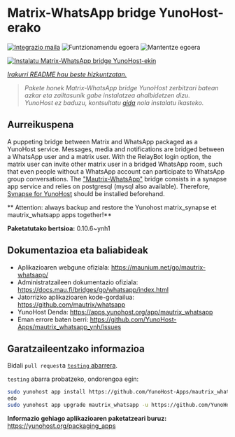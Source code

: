 <!--
Ohart ongi: README hau automatikoki sortu da <https://github.com/YunoHost/apps/tree/master/tools/readme_generator>ri esker
EZ editatu eskuz.
-->

# Matrix-WhatsApp bridge YunoHost-erako

[![Integrazio maila](https://dash.yunohost.org/integration/mautrix_whatsapp.svg)](https://dash.yunohost.org/appci/app/mautrix_whatsapp) ![Funtzionamendu egoera](https://ci-apps.yunohost.org/ci/badges/mautrix_whatsapp.status.svg) ![Mantentze egoera](https://ci-apps.yunohost.org/ci/badges/mautrix_whatsapp.maintain.svg)

[![Instalatu Matrix-WhatsApp bridge YunoHost-ekin](https://install-app.yunohost.org/install-with-yunohost.svg)](https://install-app.yunohost.org/?app=mautrix_whatsapp)

*[Irakurri README hau beste hizkuntzatan.](./ALL_README.md)*

> *Pakete honek Matrix-WhatsApp bridge YunoHost zerbitzari batean azkar eta zailtasunik gabe instalatzea ahalbidetzen dizu.*  
> *YunoHost ez baduzu, kontsultatu [gida](https://yunohost.org/install) nola instalatu ikasteko.*

## Aurreikuspena

A puppeting bridge between Matrix and WhatsApp packaged as a YunoHost service.
Messages, media and notifications are bridged between a WhatsApp user and a matrix user.
With the RelayBot login option, the matrix user can invite other matrix user in a bridged WhatsApp room, such that even people without a WhatsApp account can participate to WhatsApp group conversations.
The ["Mautrix-WhatsApp"](https://docs.mau.fi/bridges/go/whatsapp/index.html) bridge consists in a synapse app service and relies on postgresql (mysql also available).
Therefore, [Synapse for YunoHost](https://github.com/YunoHost-Apps/synapse_ynh) should be installed beforehand.

** Attention: always backup and restore the Yunohost matrix_synapse et mautrix_whatsapp apps together!**


**Paketatutako bertsioa:** 0.10.6~ynh1
## Dokumentazioa eta baliabideak

- Aplikazioaren webgune ofiziala: <https://maunium.net/go/mautrix-whatsapp/>
- Administratzaileen dokumentazio ofiziala: <https://docs.mau.fi/bridges/go/whatsapp/index.html>
- Jatorrizko aplikazioaren kode-gordailua: <https://github.com/mautrix/whatsapp>
- YunoHost Denda: <https://apps.yunohost.org/app/mautrix_whatsapp>
- Eman errore baten berri: <https://github.com/YunoHost-Apps/mautrix_whatsapp_ynh/issues>

## Garatzaileentzako informazioa

Bidali `pull request`a [`testing` abarrera](https://github.com/YunoHost-Apps/mautrix_whatsapp_ynh/tree/testing).

`testing` abarra probatzeko, ondorengoa egin:

```bash
sudo yunohost app install https://github.com/YunoHost-Apps/mautrix_whatsapp_ynh/tree/testing --debug
edo
sudo yunohost app upgrade mautrix_whatsapp -u https://github.com/YunoHost-Apps/mautrix_whatsapp_ynh/tree/testing --debug
```

**Informazio gehiago aplikazioaren paketatzeari buruz:** <https://yunohost.org/packaging_apps>
